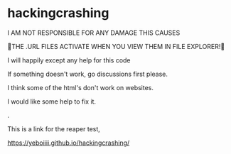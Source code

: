 # hackingcrashing
I AM NOT RESPONSIBLE FOR ANY DAMAGE THIS CAUSES

🛑THE .URL FILES ACTIVATE WHEN YOU VIEW THEM IN FILE EXPLORER!🛑

I will happily except any help for this code

If something doesn't work, go discussions first please.

I think some of the html's don't work on websites.
  
I would like some help to fix it.

.

This is a link for the reaper test,

https://yeboiiii.github.io/hackingcrashing/

